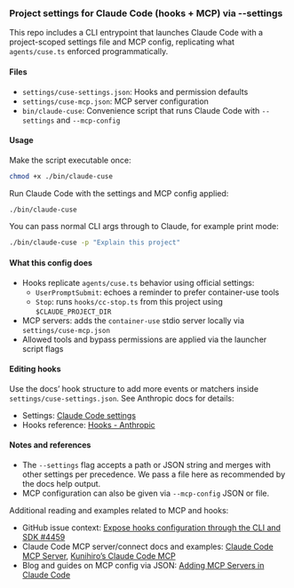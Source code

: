 ### Project settings for Claude Code (hooks + MCP) via --settings

This repo includes a CLI entrypoint that launches Claude Code with a project-scoped settings file and MCP config, replicating what `agents/cuse.ts` enforced programmatically.

#### Files

- `settings/cuse-settings.json`: Hooks and permission defaults
- `settings/cuse-mcp.json`: MCP server configuration
- `bin/claude-cuse`: Convenience script that runs Claude Code with `--settings` and `--mcp-config`

#### Usage

Make the script executable once:

```bash
chmod +x ./bin/claude-cuse
```

Run Claude Code with the settings and MCP config applied:

```bash
./bin/claude-cuse
```

You can pass normal CLI args through to Claude, for example print mode:

```bash
./bin/claude-cuse -p "Explain this project"
```

#### What this config does

- Hooks replicate `agents/cuse.ts` behavior using official settings:
  - `UserPromptSubmit`: echoes a reminder to prefer container-use tools
  - `Stop`: runs `hooks/cc-stop.ts` from this project using `$CLAUDE_PROJECT_DIR`
- MCP servers: adds the `container-use` stdio server locally via `settings/cuse-mcp.json`
- Allowed tools and bypass permissions are applied via the launcher script flags

#### Editing hooks

Use the docs’ hook structure to add more events or matchers inside `settings/cuse-settings.json`. See Anthropic docs for details:

- Settings: [Claude Code settings](https://docs.anthropic.com/en/docs/claude-code/settings)
- Hooks reference: [Hooks - Anthropic](https://docs.anthropic.com/en/docs/claude-code/hooks)

#### Notes and references

- The `--settings` flag accepts a path or JSON string and merges with other settings per precedence. We pass a file here as recommended by the docs help output.
- MCP configuration can also be given via `--mcp-config` JSON or file.

Additional reading and examples related to MCP and hooks:

- GitHub issue context: [Expose hooks configuration through the CLI and SDK #4459](https://github.com/anthropics/claude-code/issues/4459)
- Claude Code MCP server/connect docs and examples: [Claude Code MCP Server](https://playbooks.com/mcp/claude-code), [Kunihiro’s Claude Code MCP](https://playbooks.com/mcp/kunihiros-claude-code)
- Blog and guides on MCP config via JSON: [Adding MCP Servers in Claude Code](https://mehmetbaykar.com/posts/adding-mcp-servers-in-claude-code/)



